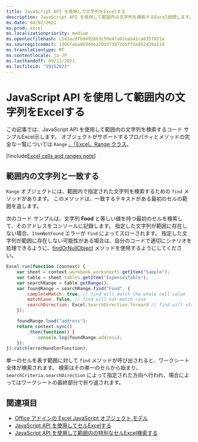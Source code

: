 ```yaml
---
title: JavaScript API を使用して文字列をExcelする
description: JavaScript API を使用して範囲内の文字列を検索するExcel説明します。
ms.date: 04/02/2021
ms.prod: excel
ms.localizationpriority: medium
ms.openlocfilehash: c143acdfb94928b3c59e4fa92eab41ca635f021a
ms.sourcegitcommit: 1306faba8694dea203373972b6ff2e852429a119
ms.translationtype: MT
ms.contentlocale: ja-JP
ms.lasthandoff: 09/12/2021
ms.locfileid: "59152823"
---
```

# <a name="find-a-string-within-a-range-using-the-excel-javascript-api"></a>JavaScript API を使用して範囲内の文字列をExcelする

この記事では、JavaScript API を使用して範囲内の文字列を検索するコード サンプルExcel示します。 オブジェクトがサポートするプロパティとメソッドの完全な一覧については `Range` [、「Excel。Range クラス](/javascript/api/excel/excel.range)。

[!include[Excel cells and ranges note](../includes/note-excel-cells-and-ranges.md)]

## <a name="match-a-string-within-a-range"></a>範囲内の文字列と一致する

`Range` オブジェクトには、範囲内で指定された文字列を検索するための `find` メソッドがあります。 このメソッドは、一致するテキストがある最初のセルの範囲を返します。

次のコード サンプルは、文字列 **Food** と等しい値を持つ最初のセルを検索して、そのアドレスをコンソールに記録します。 指定した文字列が範囲に存在しない場合、`ItemNotFound` エラーが `find` によってスローされます。 指定した文字列が範囲に存在しない可能性がある場合は、自分のコードで適切にシナリオを処理できるように、[findOrNullObject](../develop/application-specific-api-model.md#ornullobject-methods-and-properties) メソッドを使用するようにしてください。

```js
Excel.run(function (context) {
    var sheet = context.workbook.worksheets.getItem("Sample");
    var table = sheet.tables.getItem("ExpensesTable");
    var searchRange = table.getRange();
    var foundRange = searchRange.find("Food", {
        completeMatch: true, // find will match the whole cell value
        matchCase: false, // find will not match case
        searchDirection: Excel.SearchDirection.forward // find will start searching at the beginning of the range
    });

    foundRange.load("address");
    return context.sync()
        .then(function() {
            console.log(foundRange.address);
    });
}).catch(errorHandlerFunction);
```

単一のセルを表す範囲に対して `find` メソッドが呼び出されると、ワークシート全体が検索されます。 検索はその単一のセルから始まり、`SearchCriteria.searchDirection` によって指定された方向へ行われ、場合によってはワークシートの最終部分で折り返されます。

## <a name="see-also"></a>関連項目

- [Office アドインの Excel JavaScript オブジェクト モデル](excel-add-ins-core-concepts.md)
- [JavaScript API を使用してセルExcelする](excel-add-ins-cells.md)
- [JavaScript API を使用して範囲内の特別なセルExcel検索する](excel-add-ins-ranges-special-cells.md)
